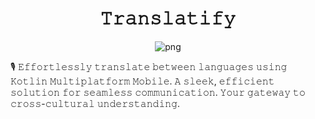<h1 align="center">𝚃𝚛𝚊𝚗𝚜𝚕𝚊𝚝𝚒𝚏𝚢</h1>

<div align="center">
  
![png](https://github.com/devrath/Translatify/assets/1456191/4cd12123-a1f5-4198-a2ef-a2198592ec72)

</div>

🎙️ 𝙴𝚏𝚏𝚘𝚛𝚝𝚕𝚎𝚜𝚜𝚕𝚢 𝚝𝚛𝚊𝚗𝚜𝚕𝚊𝚝𝚎 𝚋𝚎𝚝𝚠𝚎𝚎𝚗 𝚕𝚊𝚗𝚐𝚞𝚊𝚐𝚎𝚜 𝚞𝚜𝚒𝚗𝚐 𝙺𝚘𝚝𝚕𝚒𝚗 𝙼𝚞𝚕𝚝𝚒𝚙𝚕𝚊𝚝𝚏𝚘𝚛𝚖 𝙼𝚘𝚋𝚒𝚕𝚎. 𝙰 𝚜𝚕𝚎𝚎𝚔, 𝚎𝚏𝚏𝚒𝚌𝚒𝚎𝚗𝚝 𝚜𝚘𝚕𝚞𝚝𝚒𝚘𝚗 𝚏𝚘𝚛 𝚜𝚎𝚊𝚖𝚕𝚎𝚜𝚜 𝚌𝚘𝚖𝚖𝚞𝚗𝚒𝚌𝚊𝚝𝚒𝚘𝚗. 𝚈𝚘𝚞𝚛 𝚐𝚊𝚝𝚎𝚠𝚊𝚢 𝚝𝚘 𝚌𝚛𝚘𝚜𝚜-𝚌𝚞𝚕𝚝𝚞𝚛𝚊𝚕 𝚞𝚗𝚍𝚎𝚛𝚜𝚝𝚊𝚗𝚍𝚒𝚗𝚐.
